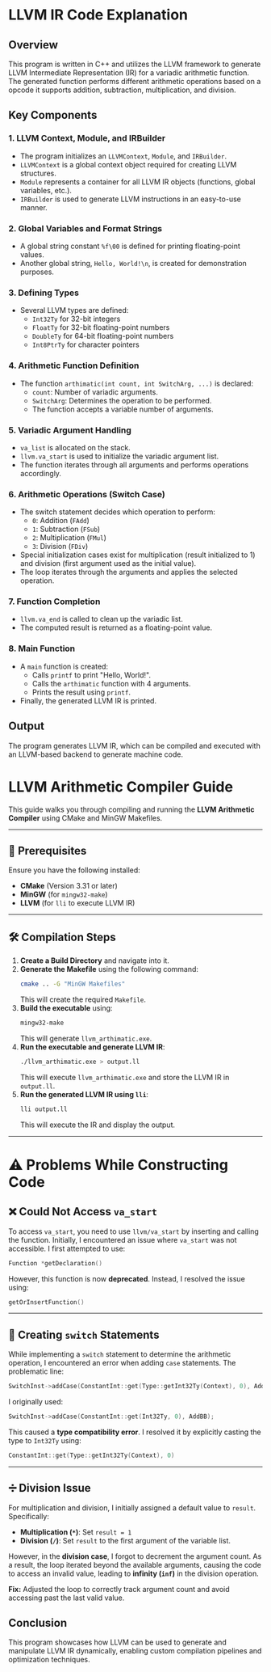# LLVM IR Code Explanation

## Overview
This program is written in C++ and utilizes the LLVM framework to generate LLVM Intermediate Representation (IR) for a variadic arithmetic function. The generated function performs different arithmetic operations based on a opcode it supports addition, subtraction, multiplication, and division.

## Key Components

### 1. **LLVM Context, Module, and IRBuilder**
- The program initializes an `LLVMContext`, `Module`, and `IRBuilder`.
- `LLVMContext` is a global context object required for creating LLVM structures.
- `Module` represents a container for all LLVM IR objects (functions, global variables, etc.).
- `IRBuilder` is used to generate LLVM instructions in an easy-to-use manner.

### 2. **Global Variables and Format Strings**
- A global string constant `%f\00` is defined for printing floating-point values.
- Another global string, `Hello, World!\n`, is created for demonstration purposes.

### 3. **Defining Types**
- Several LLVM types are defined:
  - `Int32Ty` for 32-bit integers
  - `FloatTy` for 32-bit floating-point numbers
  - `DoubleTy` for 64-bit floating-point numbers
  - `Int8PtrTy` for character pointers

### 4. **Arithmetic Function Definition**
- The function `arthimatic(int count, int SwitchArg, ...)` is declared:
  - `count`: Number of variadic arguments.
  - `SwitchArg`: Determines the operation to be performed.
  - The function accepts a variable number of arguments.

### 5. **Variadic Argument Handling**
- `va_list` is allocated on the stack.
- `llvm.va_start` is used to initialize the variadic argument list.
- The function iterates through all arguments and performs operations accordingly.

### 6. **Arithmetic Operations (Switch Case)**
- The switch statement decides which operation to perform:
  - `0`: Addition (`FAdd`)
  - `1`: Subtraction (`FSub`)
  - `2`: Multiplication (`FMul`)
  - `3`: Division (`FDiv`)
- Special initialization cases exist for multiplication (result initialized to 1) and division (first argument used as the initial value).
- The loop iterates through the arguments and applies the selected operation.

### 7. **Function Completion**
- `llvm.va_end` is called to clean up the variadic list.
- The computed result is returned as a floating-point value.

### 8. **Main Function**
- A `main` function is created:
  - Calls `printf` to print "Hello, World!".
  - Calls the `arthimatic` function with 4 arguments.
  - Prints the result using `printf`.
- Finally, the generated LLVM IR is printed.

## Output
The program generates LLVM IR, which can be compiled and executed with an LLVM-based backend to generate machine code.

# LLVM Arithmetic Compiler Guide

This guide walks you through compiling and running the **LLVM Arithmetic Compiler** using CMake and MinGW Makefiles.

---

## 📌 Prerequisites

Ensure you have the following installed:
- **CMake** (Version 3.31 or later)
- **MinGW** (for `mingw32-make`)
- **LLVM** (for `lli` to execute LLVM IR)

---

## 🛠 Compilation Steps

1. **Create a Build Directory** and navigate into it.
2. **Generate the Makefile** using the following command:
   ```sh
   cmake .. -G "MinGW Makefiles"
   ```
   This will create the required `Makefile`.
3. **Build the executable** using:
   ```sh
   mingw32-make
   ```
   This will generate `llvm_arthimatic.exe`.
4. **Run the executable and generate LLVM IR**:
   ```sh
   ./llvm_arthimatic.exe > output.ll
   ```
   This will execute `llvm_arthimatic.exe` and store the LLVM IR in `output.ll`.
5. **Run the generated LLVM IR using `lli`**:
   ```sh
   lli output.ll
   ```
   This will execute the IR and display the output.

---

# ⚠️ Problems While Constructing Code

## ❌ Could Not Access `va_start`

To access `va_start`, you need to use `llvm/va_start` by inserting and calling the function. Initially, I encountered an issue where `va_start` was not accessible. I first attempted to use:

```cpp
Function *getDeclaration()
```

However, this function is now **deprecated**. Instead, I resolved the issue using:

```cpp
getOrInsertFunction()
```

---

## 🔄 Creating `switch` Statements

While implementing a `switch` statement to determine the arithmetic operation, I encountered an error when adding `case` statements. The problematic line:

```cpp
SwitchInst->addCase(ConstantInt::get(Type::getInt32Ty(Context), 0), AddBB); // case 0: Add
```

I originally used:

```cpp
SwitchInst->addCase(ConstantInt::get(Int32Ty, 0), AddBB);
```

This caused a **type compatibility error**. I resolved it by explicitly casting the type to `Int32Ty` using:

```cpp
ConstantInt::get(Type::getInt32Ty(Context), 0)
```

---

## ➗ Division Issue

For multiplication and division, I initially assigned a default value to `result`. Specifically:
- **Multiplication (`*`)**: Set `result = 1`
- **Division (`/`)**: Set `result` to the first argument of the variable list.

However, in the **division case**, I forgot to decrement the argument count. As a result, the loop iterated beyond the available arguments, causing the code to access an invalid value, leading to **infinity (`inf`)** in the division operation.

**Fix:** Adjusted the loop to correctly track argument count and avoid accessing past the last valid value.


## Conclusion
This program showcases how LLVM can be used to generate and manipulate LLVM IR dynamically, enabling custom compilation pipelines and optimization techniques.

